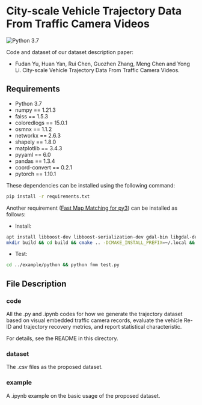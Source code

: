 # City-scale Vehicle Trajectory Data From Traffic Camera Videos

![Python 3.7](https://img.shields.io/badge/python-3.7-green.svg?style=plastic)

Code and dataset of our dataset description paper:

- Fudan Yu, Huan Yan, Rui Chen, Guozhen Zhang, Meng Chen and Yong Li. City-scale Vehicle Trajectory Data From Traffic Camera Videos.

<!-- This is the official implementation of the following paper: 
- Fudan Yu, Wenxuan Ao, Huan Yan, Guozhen Zhang, Wei Wu and Yong Li. [Spatio-Temporal Vehicle Trajectory Recovery on Road Network Based on Traffic Camera Video Data(in KDD 2022)](https://dl.acm.org/doi/10.1145/3534678.3539186). 

<p align="center">
<img src=".\img\framework.png" height = "" alt="" align=center />
<br><br>
<b>Figure 1.</b> Overall Framework.
</p> -->

## Requirements

- Python 3.7
- numpy == 1.21.3
- faiss == 1.5.3
- coloredlogs == 15.0.1
- osmnx == 1.1.2
- networkx == 2.6.3
- shapely == 1.8.0
- matplotlib == 3.4.3
- pyyaml == 6.0
- pandas == 1.3.4
- coord-convert == 0.2.1
- pytorch == 1.10.1

These dependencies can be installed using the following command:

```bash
pip install -r requirements.txt
```

Another requirement ([Fast Map Matching for py3](https://github.com/John-Ao/fmm)) can be installed as follows:

- Install:

```bash
apt install libboost-dev libboost-serialization-dev gdal-bin libgdal-dev make cmake libbz2-dev libexpat1-dev swig python-dev
mkdir build && cd build && cmake .. -DCMAKE_INSTALL_PREFIX=~/.local && make -j32 && make install
```

- Test:

```bash
cd ../example/python && python fmm test.py
```

## File Description

### code

All the .py and .ipynb codes for how we generate the trajectory dataset based on visual embedded traffic camera records, evaluate the vehicle Re-ID and trajectory recovery metrics, and report statistical characteristic.

For details, see the README in this directory.

### dataset

The .csv files as the proposed dataset.

### example

A .ipynb example on the basic usage of the proposed dataset.

<!-- ## Citation
If you find this repository useful in your research, please consider citing the following paper:
```
@inproceedings{10.1145/3534678.3539186,
author = {Yu, Fudan and Ao, Wenxuan and Yan, Huan and Zhang, Guozhen and Wu, Wei and Li, Yong},
title = {Spatio-Temporal Vehicle Trajectory Recovery on Road Network Based on Traffic Camera Video Data},
year = {2022},
isbn = {9781450393850},
publisher = {Association for Computing Machinery},
address = {New York, NY, USA},
url = {https://doi.org/10.1145/3534678.3539186},
doi = {10.1145/3534678.3539186},
booktitle = {Proceedings of the 28th ACM SIGKDD Conference on Knowledge Discovery and Data Mining},
pages = {4413–4421},
numpages = {9},
keywords = {spatio-temporal modeling, vehicle trajectory recovery, urban computing},
location = {Washington DC, USA},
series = {KDD '22}
}
``` -->